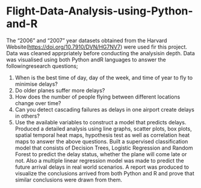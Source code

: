 # Flight-Data-Analysis-using-Python-and-R
The “2006” and “2007” year datasets obtained from the Harvard Website(https://doi.org/10.7910/DVN/HG7NV7) were used fir this project. Data was cleaned apprpriately before conducting the analysisin depth. Data was visualised using both Python andR languages to answer the followingresearch  questions;
1. When is the best time of day, day of the week, and time of year to fly to minimise delays?
2. Do older planes suffer more delays?
3. How does the number of people flying between different locations change over time?
4. Can you detect cascading failures as delays in one airport create delays in others?
5. Use the available variables to construct a model that predicts delays.
Produced a detailed analysis using line graphs, scatter plots, box plots, spatial temporal heat maps, hypothesis test as well as correlation heat maps to answer the above questions. Built a supervised classification model that consists of Decision Trees, Logistic Regression and Random Forest to predict the delay status, whether the plane will come late or not. Also a multiple linear regression model was made to predict the future arrival delays in real world scenarios. A report was produced to visualize the conclusions arrived from both Python and R and prove that similar conclusions were drawn from them. 

